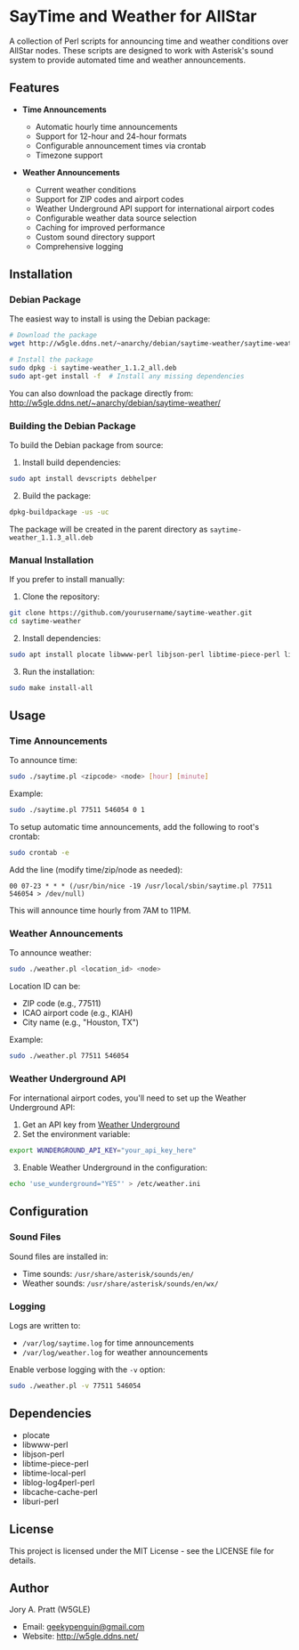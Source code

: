 # SayTime and Weather for AllStar

A collection of Perl scripts for announcing time and weather conditions over AllStar nodes. These scripts are designed to work with Asterisk's sound system to provide automated time and weather announcements.

## Features

- **Time Announcements**
  - Automatic hourly time announcements
  - Support for 12-hour and 24-hour formats
  - Configurable announcement times via crontab
  - Timezone support

- **Weather Announcements**
  - Current weather conditions
  - Support for ZIP codes and airport codes
  - Weather Underground API support for international airport codes
  - Configurable weather data source selection
  - Caching for improved performance
  - Custom sound directory support
  - Comprehensive logging

## Installation

### Debian Package

The easiest way to install is using the Debian package:

```bash
# Download the package
wget http://w5gle.ddns.net/~anarchy/debian/saytime-weather/saytime-weather_1.1.2_all.deb

# Install the package
sudo dpkg -i saytime-weather_1.1.2_all.deb
sudo apt-get install -f  # Install any missing dependencies
```

You can also download the package directly from:
http://w5gle.ddns.net/~anarchy/debian/saytime-weather/

### Building the Debian Package

To build the Debian package from source:

1. Install build dependencies:
```bash
sudo apt install devscripts debhelper
```

2. Build the package:
```bash
dpkg-buildpackage -us -uc
```

The package will be created in the parent directory as `saytime-weather_1.1.3_all.deb`

### Manual Installation

If you prefer to install manually:

1. Clone the repository:
```bash
git clone https://github.com/yourusername/saytime-weather.git
cd saytime-weather
```

2. Install dependencies:
```bash
sudo apt install plocate libwww-perl libjson-perl libtime-piece-perl libtime-local-perl liblog-log4perl-perl libcache-cache-perl liburi-perl
```

3. Run the installation:
```bash
sudo make install-all
```

## Usage

### Time Announcements

To announce time:
```bash
sudo ./saytime.pl <zipcode> <node> [hour] [minute]
```

Example:
```bash
sudo ./saytime.pl 77511 546054 0 1
```

To setup automatic time announcements, add the following to root's crontab:
```bash
sudo crontab -e
```

Add the line (modify time/zip/node as needed):
```
00 07-23 * * * (/usr/bin/nice -19 /usr/local/sbin/saytime.pl 77511 546054 > /dev/null)
```

This will announce time hourly from 7AM to 11PM.

### Weather Announcements

To announce weather:
```bash
sudo ./weather.pl <location_id> <node>
```

Location ID can be:
- ZIP code (e.g., 77511)
- ICAO airport code (e.g., KIAH)
- City name (e.g., "Houston, TX")

Example:
```bash
sudo ./weather.pl 77511 546054
```

### Weather Underground API

For international airport codes, you'll need to set up the Weather Underground API:

1. Get an API key from [Weather Underground](https://www.wunderground.com/weather/api)
2. Set the environment variable:
```bash
export WUNDERGROUND_API_KEY="your_api_key_here"
```

3. Enable Weather Underground in the configuration:
```bash
echo 'use_wunderground="YES"' > /etc/weather.ini
```

## Configuration

### Sound Files

Sound files are installed in:
- Time sounds: `/usr/share/asterisk/sounds/en/`
- Weather sounds: `/usr/share/asterisk/sounds/en/wx/`

### Logging

Logs are written to:
- `/var/log/saytime.log` for time announcements
- `/var/log/weather.log` for weather announcements

Enable verbose logging with the `-v` option:
```bash
sudo ./weather.pl -v 77511 546054
```

## Dependencies

- plocate
- libwww-perl
- libjson-perl
- libtime-piece-perl
- libtime-local-perl
- liblog-log4perl-perl
- libcache-cache-perl
- liburi-perl

## License

This project is licensed under the MIT License - see the LICENSE file for details.

## Author

Jory A. Pratt (W5GLE)
- Email: geekypenguin@gmail.com
- Website: http://w5gle.ddns.net/
